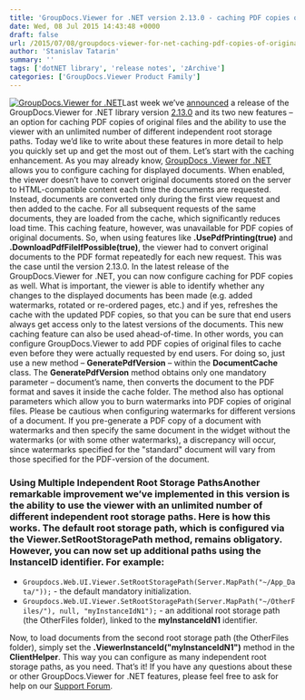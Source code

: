 ```yaml
---
title: 'GroupDocs.Viewer for .NET version 2.13.0 - caching PDF copies of original documents &amp; using multiple root storage paths'
date: Wed, 08 Jul 2015 14:43:48 +0000
draft: false
url: /2015/07/08/groupdocs-viewer-for-net-caching-pdf-copies-of-original-documents-and-using-multiple-root-storage-paths/
author: 'Stanislav Tatarin'
summary: ''
tags: ['dotNET library', 'release notes', 'zArchive']
categories: ['GroupDocs.Viewer Product Family']
---
```


[![GroupDocs.Viewer for .NET](https://blog.groupdocs.com/wp-content/uploads/sites/4/2014/04/GD_VWR_NETIcon_114.png)](http://groupdocs.com/dot-net/document-viewer-library)Last week we’ve [announced](https://blog.groupdocs.com/) a release of the GroupDocs.Viewer for .NET library version [2.13.0](http://groupdocs.com/Community/files/8/.net-libraries/groupdocs_viewer_for_.net/entry7302.aspx) and its two new features – an option for caching PDF copies of original files and the ability to use the viewer with an unlimited number of different independent root storage paths. Today we’d like to write about these features in more detail to help you quickly set up and get the most out of them. Let’s start with the caching enhancement. As you may already know, [GroupDocs .Viewer for .NET](http://groupdocs.com/dot-net/document-viewer-library) allows you to configure caching for displayed documents. When enabled, the viewer doesn’t have to convert original documents stored on the server to HTML-compatible content each time the documents are requested. Instead, documents are converted only during the first view request and then added to the cache. For all subsequent requests of the same documents, they are loaded from the cache, which significantly reduces load time. This caching feature, however, was unavailable for PDF copies of original documents. So, when using features like **.UsePdfPrinting(true)** and **.DownloadPdfFileIfPossible(true)**, the viewer had to convert original documents to the PDF format repeatedly for each new request. This was the case until the version 2.13.0. In the latest release of the GroupDocs.Viewer for .NET, you can now configure caching for PDF copies as well. What is important, the viewer is able to identify whether any changes to the displayed documents has been made (e.g. added watermarks, rotated or re-ordered pages, etc.) and if yes, refreshes the cache with the updated PDF copies, so that you can be sure that end users always get access only to the latest versions of the documents. This new caching feature can also be used ahead-of-time. In other words, you can configure GroupDocs.Viewer to add PDF copies of original files to cache even before they were actually requested by end users. For doing so, just use a new method – **GeneratePdfVersion** – within the **DocumentCache** class. The **GeneratePdfVersion** method obtains only one mandatory parameter – document’s name, then converts the document to the PDF format and saves it inside the cache folder. The method also has optional parameters which allow you to burn watermarks into PDF copies of original files. Please be cautious when configuring watermarks for different versions of a document. If you pre-generate a PDF copy of a document with watermarks and then specify the same document in the widget without the watermarks (or with some other watermarks), a discrepancy will occur, since watermarks specified for the "standard" document will vary from those specified for the PDF-version of the document.

### Using Multiple Independent Root Storage PathsAnother remarkable improvement we’ve implemented in this version is the ability to use the viewer with an unlimited number of different independent root storage paths. Here is how this works. The default root storage path, which is configured via the **Viewer.SetRootStoragePath** method, remains obligatory. However, you can now set up additional paths using the **InstanceID** identifier. For example:

*   `Groupdocs.Web.UI.Viewer.SetRootStoragePath(Server.MapPath("~/App_Data/"));` - the default mandatory initialization.
*   `Groupdocs.Web.UI.Viewer.SetRootStoragePath(Server.MapPath("~/OtherFiles/"), null, "myInstanceIdN1");` - an additional root storage path (the OtherFiles folder), linked to the **myInstanceIdN1** identifier.

Now, to load documents from the second root storage path (the OtherFiles folder), simply set the **.ViewerInstanceId("myInstanceIdN1")** method in the **ClientHelper**. This way you can configure as many independent root storage paths, as you need. That’s it! If you have any questions about these or other GroupDocs.Viewer for .NET features, please feel free to ask for help on our [Support Forum](http://groupdocs.com/Community/Forums/Default.aspx).





